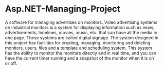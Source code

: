 # Asp.NET-Managing-Project
A software for managing advertises on monitors.
Video advertising systems on industrial monitors is a system for displaying information such as news, advertisements, timelines, movies, music, etc. that can have all the media in one page.
These systems are called digital signage. The system designed in this project has facilities for creating, managing, monitoring and deleting monitors, users, files and a template and scheduling system. This system has the ability to monitor the monitors directly and in real time, and you can have the current timer running and a snapshot of the monitor when it is on or off.
